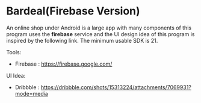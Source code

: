 # Bardeal(Firebase Version)

An online shop under Android is a large app with many components of this program uses 
the **firebase** service and the UI design idea of this program is inspired by 
the following link. The minimum usable SDK is 21.



Tools:

- Firebase : https://firebase.google.com/

UI Idea:

- Dribbble : https://dribbble.com/shots/15313224/attachments/7069931?mode=media




